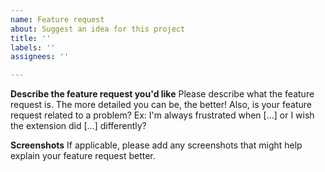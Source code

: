 ```yaml
---
name: Feature request
about: Suggest an idea for this project
title: ''
labels: ''
assignees: ''

---
```


**Describe the feature request you'd like**
Please describe what the feature request is. The more detailed you can be, the better! Also, is your feature request related to a problem? Ex: I'm always frustrated when [...] or I wish the extension did [...] differently?

**Screenshots**
If applicable, please add any screenshots that might help explain your feature request better.
